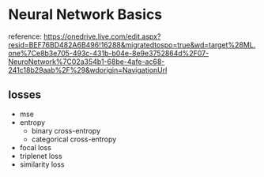 # Neural Network Basics
reference: https://onedrive.live.com/edit.aspx?resid=BEF76BD482A6B496!16288&migratedtospo=true&wd=target%28ML.one%7Ce8b3e705-493c-431b-b04e-8e9e3752864d%2F07-NeuroNetwork%7C02a354b1-68be-4afe-ac68-241c18b29aab%2F%29&wdorigin=NavigationUrl



## losses
- mse
- entropy
    - binary cross-entropy
    - categorical cross-entropy
- focal loss
- triplenet loss
- similarity loss
